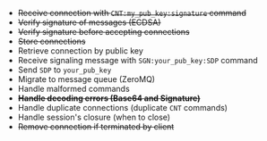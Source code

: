 - ~~Receive connection with `CNT:my_pub_key:signature` command~~
- ~~Verify signature of messages (ECDSA)~~
- ~~Verify signature before accepting connections~~
- ~~Store connections~~
- Retrieve connection by public key
- Receive signaling message with `SGN:your_pub_key:SDP` command
- Send `SDP` to `your_pub_key`
- Migrate to message queue (ZeroMQ)
- Handle malformed commands
- ~~**Handle decoding errors (Base64 and Signature)**~~
- Handle duplicate connections (duplicate `CNT` commands)
- Handle session's closure (when to close)
- ~~Remove connection if terminated by client~~